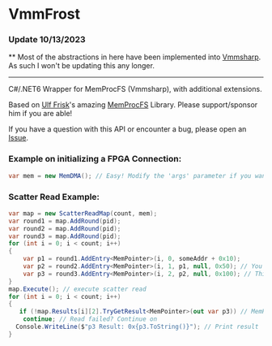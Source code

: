 # VmmFrost

### Update 10/13/2023
** Most of the abstractions in here have been implemented into [Vmmsharp](https://github.com/ufrisk/MemProcFS/blob/master/vmmsharp/vmmsharp.cs). As such I won't be updating this any longer.

________________________________

C#/.NET6 Wrapper for MemProcFS (Vmmsharp), with additional extensions.

Based on [Ulf Frisk](https://github.com/ufrisk)'s amazing [MemProcFS](https://github.com/ufrisk/MemProcFS) Library. Please support/sponsor him if you are able!

If you have a question with this API or encounter a bug, please open an [Issue](https://github.com/imerzan/VmmFrost/issues).

### Example on initializing a FPGA Connection:
```csharp
var mem = new MemDMA(); // Easy! Modify the 'args' parameter if you want to supply custom init arguments.
```

### Scatter Read Example:
```csharp
var map = new ScatterReadMap(count, mem);
var round1 = map.AddRound(pid);
var round2 = map.AddRound(pid);
var round3 = map.AddRound(pid);
for (int i = 0; i < count; i++)
{
    var p1 = round1.AddEntry<MemPointer>(i, 0, someAddr + 0x10);
    var p2 = round2.AddEntry<MemPointer>(i, 1, p1, null, 0x50); // You can chain scatter read results between rounds
    var p3 = round3.AddEntry<MemPointer>(i, 2, p2, null, 0x100); // This allows you to read huge chains much more efficiently if you have to do hundreds or thousands of entries
}
map.Execute(); // execute scatter read
for (int i = 0; i < count; i++)
{
   if (!map.Results[i][2].TryGetResult<MemPointer>(out var p3)) // MemPointer can be cast implicitly to a ulong as well
    continue; // Read failed? Continue on
  Console.WriteLine($"p3 Result: 0x{p3.ToString()}"); // Print result
}
```
